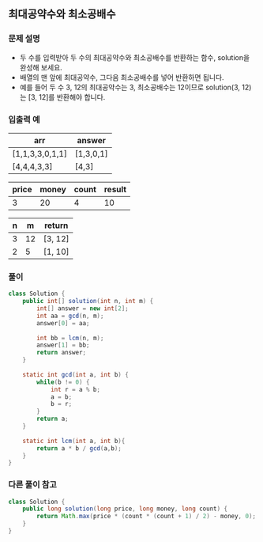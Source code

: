 
## 최대공약수와 최소공배수 ##

### 문제 설명 ###
- 두 수를 입력받아 두 수의 최대공약수와 최소공배수를 반환하는 함수, solution을 완성해 보세요.
- 배열의 맨 앞에 최대공약수, 그다음 최소공배수를 넣어 반환하면 됩니다. 
- 예를 들어 두 수 3, 12의 최대공약수는 3, 최소공배수는 12이므로 solution(3, 12)는 [3, 12]를 반환해야 합니다.

### 입출력 예 ###
arr |	answer
---- | ----
[1,1,3,3,0,1,1] |	[1,3,0,1]
[4,4,4,3,3] |	[4,3]

price | money |	count |	result
---- | ---- | ---- | ----
3	| 20	| 4	| 10

n |	m |	return
---- | ---- | ----
3 |	12 |	[3, 12]
2 |	5 |	[1, 10]

### 풀이 ###
````java
class Solution {
    public int[] solution(int n, int m) {
        int[] answer = new int[2];
        int aa = gcd(n, m);
        answer[0] = aa;
        
        int bb = lcm(n, m);
        answer[1] = bb;
        return answer;
    }
    
    static int gcd(int a, int b) {
		while(b != 0) {
			int r = a % b;
			a = b;
			b = r;
		}
		return a;
	}
	
	static int lcm(int a, int b){
	    return a * b / gcd(a,b);
	}
}
````


### 다른 풀이 참고 ###
````java
class Solution {
    public long solution(long price, long money, long count) {
        return Math.max(price * (count * (count + 1) / 2) - money, 0);
    }
}

````

